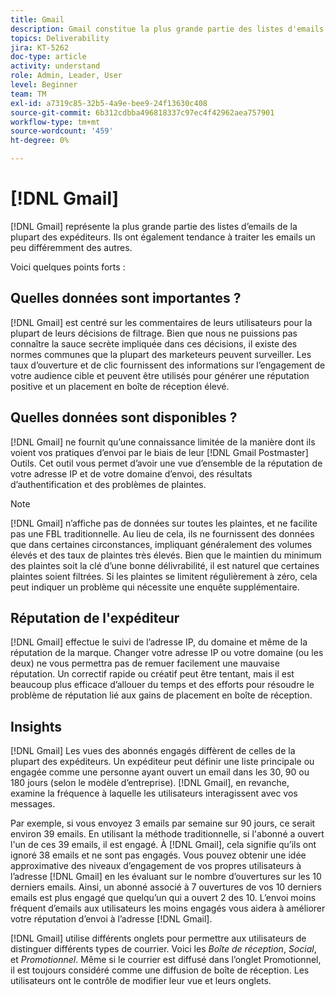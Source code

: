 ```yaml
---
title: Gmail
description: Gmail constitue la plus grande partie des listes d'emails de la plupart des expéditeurs. Ils ont également tendance à traiter les emails un peu différemment des autres.
topics: Deliverability
jira: KT-5262
doc-type: article
activity: understand
role: Admin, Leader, User
level: Beginner
team: TM
exl-id: a7319c85-32b5-4a9e-bee9-24f13630c408
source-git-commit: 6b312cdbba496818337c97ec4f42962aea757901
workflow-type: tm+mt
source-wordcount: '459'
ht-degree: 0%

---
```


# [!DNL Gmail]

[!DNL Gmail] représente la plus grande partie des listes d’emails de la plupart des expéditeurs. Ils ont également tendance à traiter les emails un peu différemment des autres.

Voici quelques points forts :

## Quelles données sont importantes ?

[!DNL Gmail] est centré sur les commentaires de leurs utilisateurs pour la plupart de leurs décisions de filtrage. Bien que nous ne puissions pas connaître la sauce secrète impliquée dans ces décisions, il existe des normes communes que la plupart des marketeurs peuvent surveiller. Les taux d’ouverture et de clic fournissent des informations sur l’engagement de votre audience cible et peuvent être utilisés pour générer une réputation positive et un placement en boîte de réception élevé.

## Quelles données sont disponibles ?

[!DNL Gmail] ne fournit qu’une connaissance limitée de la manière dont ils voient vos pratiques d’envoi par le biais de leur [!DNL Gmail Postmaster] Outils. Cet outil vous permet d’avoir une vue d’ensemble de la réputation de votre adresse IP et de votre domaine d’envoi, des résultats d’authentification et des problèmes de plaintes.

>[!NOTE]
>
>[!DNL Gmail] n’affiche pas de données sur toutes les plaintes, et ne facilite pas une FBL traditionnelle. Au lieu de cela, ils ne fournissent des données que dans certaines circonstances, impliquant généralement des volumes élevés et des taux de plaintes très élevés. Bien que le maintien du minimum des plaintes soit la clé d’une bonne délivrabilité, il est naturel que certaines plaintes soient filtrées. Si les plaintes se limitent régulièrement à zéro, cela peut indiquer un problème qui nécessite une enquête supplémentaire.

## Réputation de l&#39;expéditeur

[!DNL Gmail] effectue le suivi de l’adresse IP, du domaine et même de la réputation de la marque. Changer votre adresse IP ou votre domaine (ou les deux) ne vous permettra pas de remuer facilement une mauvaise réputation. Un correctif rapide ou créatif peut être tentant, mais il est beaucoup plus efficace d’allouer du temps et des efforts pour résoudre le problème de réputation lié aux gains de placement en boîte de réception.

## Insights

[!DNL Gmail] Les vues des abonnés engagés diffèrent de celles de la plupart des expéditeurs. Un expéditeur peut définir une liste principale ou engagée comme une personne ayant ouvert un email dans les 30, 90 ou 180 jours (selon le modèle d’entreprise). [!DNL Gmail], en revanche, examine la fréquence à laquelle les utilisateurs interagissent avec vos messages.

Par exemple, si vous envoyez 3 emails par semaine sur 90 jours, ce serait environ 39 emails. En utilisant la méthode traditionnelle, si l&#39;abonné a ouvert l&#39;un de ces 39 emails, il est engagé. À [!DNL Gmail], cela signifie qu’ils ont ignoré 38 emails et ne sont pas engagés. Vous pouvez obtenir une idée approximative des niveaux d’engagement de vos propres utilisateurs à l’adresse [!DNL Gmail] en les évaluant sur le nombre d’ouvertures sur les 10 derniers emails. Ainsi, un abonné associé à 7 ouvertures de vos 10 derniers emails est plus engagé que quelqu’un qui a ouvert 2 des 10. L’envoi moins fréquent d’emails aux utilisateurs les moins engagés vous aidera à améliorer votre réputation d’envoi à l’adresse [!DNL Gmail].

[!DNL Gmail] utilise différents onglets pour permettre aux utilisateurs de distinguer différents types de courrier. Voici les *Boîte de réception*, *Social*, et *Promotionnel*. Même si le courrier est diffusé dans l’onglet Promotionnel, il est toujours considéré comme une diffusion de boîte de réception. Les utilisateurs ont le contrôle de modifier leur vue et leurs onglets.
